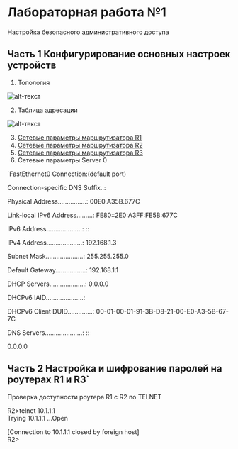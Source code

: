 # Лабораторная работа №1
Настройка безопасного административного доступа


## Часть 1 Конфигурирование основных настроек устройств
 
1.	Топология

![alt-текст][Топология]

[Топология]:https://github.com/b00mmer/lab1/blob/main/%D0%A2%D0%BE%D0%BF%D0%BE%D0%BB%D0%BE%D0%B3%D0%B8%D1%8F.jpg "Топология"

2. Таблица адресации

![alt-текст][Таблица]

[Таблица]:https://github.com/b00mmer/lab1/blob/main/%D0%A2%D0%B0%D0%B1%D0%BB%D0%B8%D1%86%D0%B0%20%D0%B0%D0%B4%D1%80%D0%B5%D1%81.JPG "Таблица адресации"

3. [Сетевые параметры маршрутизатора R1](https://github.com/b00mmer/lab1/blob/main/R1_running-config.txt)
4. [Сетевые параметры маршрутизатора R2](https://github.com/b00mmer/lab1/blob/main/R2_running-config.txt)
5. [Сетевые параметры маршрутизатора R3](https://github.com/b00mmer/lab1/blob/main/R3_running-config.txt)
6. Сетевые параметры Server 0

`FastEthernet0 Connection:(default port)

 Connection-specific DNS Suffix..: 
 
 Physical Address................: 00E0.A35B.677C 
 
 Link-local IPv6 Address.........: FE80::2E0:A3FF:FE5B:677C 
 
 IPv6 Address....................: :: 
 
 IPv4 Address....................: 192.168.1.3
 
 Subnet Mask.....................: 255.255.255.0
 
 Default Gateway.................: 192.168.1.1
 
 DHCP Servers....................: 0.0.0.0
 
 DHCPv6 IAID.....................: 
 
 DHCPv6 Client DUID..............: 00-01-00-01-91-3B-D8-21-00-E0-A3-5B-67-7C
 
 DNS Servers.....................: :: 
  
 0.0.0.0 
 

 ## Часть 2 Настройка и шифрование паролей на роутерах R1 и R3`

 Проверка доступности роутера R1 с R2 по TELNET  
 
   
  
R2>telnet 10.1.1.1  
Trying 10.1.1.1 ...Open  
  
[Connection to 10.1.1.1 closed by foreign host]  
R2>  
  

